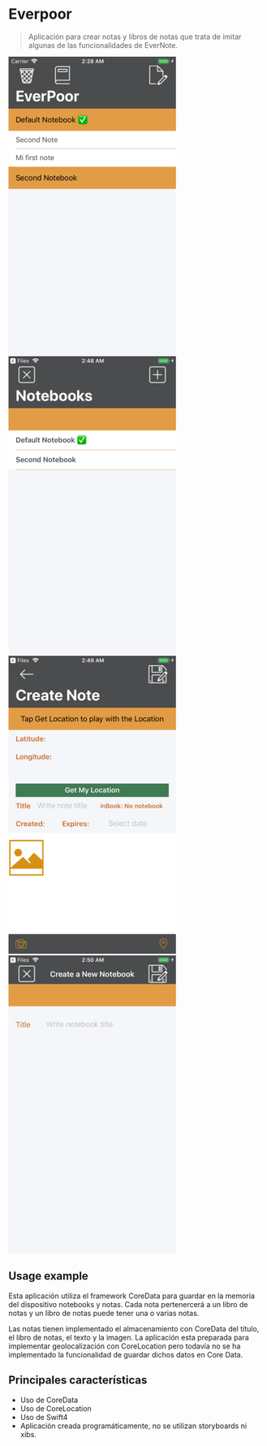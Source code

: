 # Everpoor
> Aplicación para crear notas y libros de notas que trata de imitar algunas de las funcionalidades de EverNote.

![](main-screen.png)
![](notebooks.png)
![](create-note.png)
![](create-notebook.png)



## Usage example

Esta aplicación utiliza el framework CoreData para guardar en la memoria del dispositivo notebooks y notas. Cada nota pertenercerá a un libro de notas y un libro de notas puede tener una o varias notas.

Las notas tienen implementado el almacenamiento con CoreData del título, el libro de notas, el texto y la imagen. La aplicación esta preparada para implementar geolocalización con CoreLocation pero todavía no se ha implementado la funcionalidad de guardar dichos datos en Core Data.

## Principales características

- Uso de CoreData
- Uso de CoreLocation
- Uso de Swift4
- Aplicación creada programáticamente, no se utilizan storyboards ni xibs.


